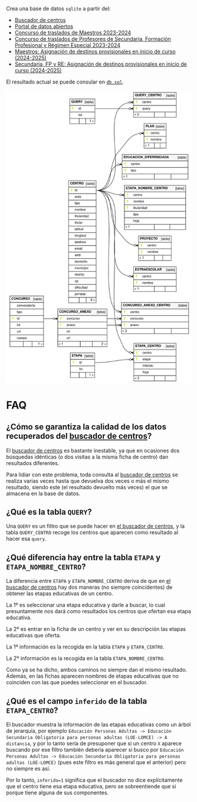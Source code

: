 Crea una base de datos `sqlite` a partir del:

* [Buscador de centros](https://gestiona.comunidad.madrid/wpad_pub/run/j/BusquedaAvanzada.icm)
* [Portal de datos abiertos](https://datos.comunidad.madrid/catalogo/dataset/centros_educativos/resource/9578660d-f9de-48f4-a387-7f1a8333338b)
* [Concurso de traslados de Maestros 2023-2024](https://www.comunidad.madrid/servicios/educacion/concurso-traslados-maestros)
* [Concurso de traslados de Profesores de Secundaria, Formación Profesional y Régimen Especial 2023-2024](https://www.comunidad.madrid/servicios/educacion/concurso-traslados-profesores-secundaria-formacion-profesional-regimen-especial)
* [Maestros: Asignación de destinos provisionales en inicio de curso (2024-2025)](https://www.comunidad.madrid/servicios/educacion/maestros-asignacion-destinos-provisionales-inicio-curso)
* [Secundaria, FP y RE: Asignación de destinos provisionales en inicio de curso (2024-2025)](https://www.comunidad.madrid/servicios/educacion/secundaria-fp-re-asignacion-destinos-provisionales-inicio-curso)

El resultado actual se puede consular en [`db.sql`](out/db.sql).

![diagrama](out/db.svg)

# FAQ

## ¿Cómo se garantiza la calidad de los datos recuperados del [buscador de centros](https://gestiona.comunidad.madrid/wpad_pub/run/j/BusquedaAvanzada.icm)?

El [buscador de centros](https://gestiona.comunidad.madrid/wpad_pub/run/j/BusquedaAvanzada.icm)
es bastante inestable, ya que en ocasiones dos búsquedas idénticas (o dos visitas a la misma
ficha de centro) dan resultados diferentes.

Para lidiar con este problema, toda consulta al
[buscador de centros](https://gestiona.comunidad.madrid/wpad_pub/run/j/BusquedaAvanzada.icm)
se realiza varias veces hasta que devuelva dos veces o más el mismo resultado,
siendo este (el resultado devuelto más veces) el que se almacena en la base de datos.

## ¿Qué es la tabla `QUERY`?

Una `QUERY` es un filtro que se puede hacer en [el buscador de centros](https://gestiona.comunidad.madrid/wpad_pub/run/j/BusquedaAvanzada.icm), y la tabla `QUERY_CENTRO` recoge los centros que aparecen como resultado al hacer esa `query`.

## ¿Qué diferencia hay entre la tabla `ETAPA` y `ETAPA_NOMBRE_CENTRO`?

La diferencia entre `ETAPA` y `ETAPA_NOMBRE_CENTRO` deriva de que en [el buscador de centros](https://gestiona.comunidad.madrid/wpad_pub/run/j/BusquedaAvanzada.icm) hay dos maneras (no siempre coincidentes) de obtener las etapas educativas de un centro.

La 1º es seleccionar una etapa educativa y darle a buscar, lo cual presuntamente nos dará como resultados los centros que ofertan esa etapa educativa.

La 2º es entrar en la ficha de un centro y ver en su descripción las etapas educativas que oferta.

La 1º información es la recogida en la tabla `ETAPA` y `ETAPA_CENTRO`.

La 2º información es la recogida en la tabla `ETAPA_NOMBRE_CENTRO`.

Como ya se ha dicho, ambos caminos no siempre dan el mismo resultado. Además, en las fichas aparecen nombres de etapas educativas que no coinciden con las que puedes seleccionar en el buscador.

## ¿Qué es el campo `inferido` de la tabla `ETAPA_CENTRO`?

El buscador muestra la información de las etapas educativas como un árbol de jerarquía, por ejemplo `Educación Personas Adultas -> Educación Secundaria Obligatoria para personas adultas (LOE-LOMCE) -> A distancia`, y por lo tanto sería de presuponer que si un centro `X` aparece buscando por ese filtro también debería aparecer si busco por `Educación Personas Adultas -> Educación Secundaria Obligatoria para personas adultas (LOE-LOMCE)` (pues este filtro es más general que el anterior) pero no siempre es así.

Por lo tanto, `inferido=1` significa que el buscador no dice explícitamente que el centro tiene esa etapa educativa, pero se sobreentiende que si porque tiene alguna de sus componentes.